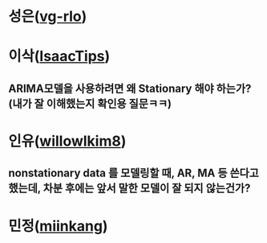 # 성은([vg-rlo](https://github.com/vg-rlo))
# 이삭([IsaacTips](https://github.com/IsaacTips))

## ARIMA모델을 사용하려면 왜 Stationary 해야 하는가?(내가 잘 이해했는지 확인용 질문ㅋㅋ)

# 인유([willowlkim8](https://github.com/willowkim8))

## nonstationary data 를 모델링할 때, AR, MA 등 쓴다고 했는데, 차분 후에는 앞서 말한 모델이 잘 되지 않는건가?

# 민정([miinkang](https://github.com/miinkang))

